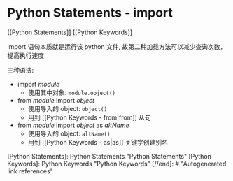 # Python Statements - import

[[Python Statements]] [[Python Keywords]]

import 语句本质就是运行该 python 文件, 故第二种加载方法可以减少查询次数，提高执行速度

三种语法:

* import *module*
    * 使用其中对象: `module.object()`
* from *module* import *object*
    * 使用导入的 object: `object()`
    * 用到 [[Python Keywords - from|from]] 从句
* from *module* import *object* as *altName*
    * 使用导入的 object: `altName()`
    * 用到 [[Python Keywords - as|as]] 关键字创建别名

[//begin]: # "Autogenerated link references for markdown compatibility"
[Python Statements]: Python Statements "Python Statements"
[Python Keywords]: Python Keywords "Python Keywords"
[//end]: # "Autogenerated link references"
